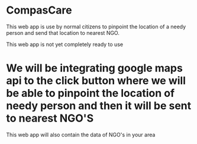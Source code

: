 # CompasCare

This web app is use by normal citizens to pinpoint the location of a needy person and send that location to nearest NGO.


This web app is not yet completely ready to use 
# We will be integrating google maps api to the click button where we will be able to pinpoint the location of needy person and then it will be sent to nearest NGO'S
 This web app will also contain the data of NGO's in your area
